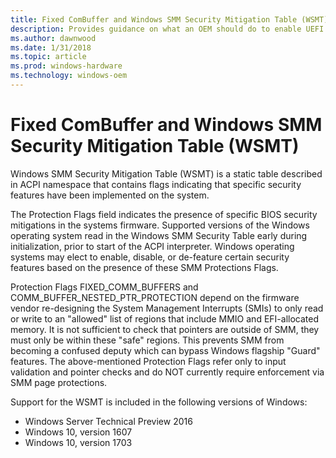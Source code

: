 ```yaml
---
title: Fixed ComBuffer and Windows SMM Security Mitigation Table (WSMT)
description: Provides guidance on what an OEM should do to enable UEFI
ms.author: dawnwood
ms.date: 1/31/2018
ms.topic: article
ms.prod: windows-hardware
ms.technology: windows-oem
---
```


# Fixed ComBuffer and Windows SMM Security Mitigation Table (WSMT)

Windows SMM Security Mitigation Table (WSMT) is a static table described in ACPI namespace that contains flags indicating that specific security features have been implemented on the system.

The Protection Flags field indicates the presence of specific BIOS security mitigations in the systems firmware. Supported versions of the Windows operating system read in the Windows SMM Security Table early during initialization, prior to start of the ACPI interpreter. Windows operating systems may elect to enable, disable, or de-feature certain security features based on the presence of these SMM Protections Flags.

Protection Flags FIXED_COMM_BUFFERS and COMM_BUFFER_NESTED_PTR_PROTECTION depend on the firmware vendor re-designing the System Management Interrupts (SMIs) to only read or write to an "allowed" list of regions that include MMIO and EFI-allocated memory. It is not sufficient to check that pointers are outside of SMM, they must only be within these "safe" regions. This prevents SMM from becoming a confused deputy which can bypass Windows flagship "Guard" features. The above-mentioned Protection Flags refer only to input validation and pointer checks and do NOT currently require enforcement via SMM page protections.

Support for the WSMT is included in the following versions of Windows:

* Windows Server Technical Preview 2016
* Windows 10, version 1607
* Windows 10, version 1703
